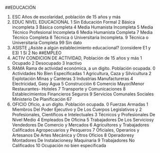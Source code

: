 ##EDUCACIÓN
1. ESC Años de escolaridad, población de 15 años y más
2. EDUC NIVEL EDUCACIONAL
1 Sin Educación Formal
2 Básica incompleta
3 Básica completa
4 Media Humanista Incompleta
5 Media Técnico Profesional Incompleta
6 Media Humanista Completa
7 Media Técnico Completa
8 Técnica ó Universitaria Incompleta.
9 Técnica o Universitaria Completa
99 Sin dato
3. ASISTE ¿Asiste a algún establecimiento educacional? (considere E1 y E3)
1 Sí
2 No
##EMPLEO
1. ACTIV CONDICION DE ACTIVIDAD, Población de 15 años y más
1 Ocupado
2 Desocupado
3 Inactivo
2. RAMA Rama de actividad económica, a un digito. Población ocupada.
0 Actividades No Bien Especificadas
1 Agricultura, Caza y Silvicultura
2 Explotación Minas y Canteras
3 Industrias Manufactureras
4 Electricidad, Gasy Agua
5 Construcción
6 Comercio Mayor/Menor Restaurantes- Hoteles
7 Transporte y Comunicaciones
8 Establecimientos Financieros Seguros
9 Servicios Comunales Sociales
Ministerio De Planificación 67
3. OFICIO Oficio, a un dígito. Población ocupada.
0 Fuerzas Armadas
1 Miembros Del Poder Ejecutivo y De Los Cuerpos Legislativos y
2 Profesionales, Científicos e Intelectuales
3 Técnicos y Profesionales De Nivel Medio
4 Empleados De Oficina
5 Trabajadores De Los Serviciosy Vendedores De Comercio y Mercados
6 Agricultores y Trabajadores Calificados Agropecuarios y Pesqueros
7 Oficiales, Operarios y Artesanos De Artes Mecánica y Otros Oficios
8 Operadoresy Montadores De Instalacionesy Maquinaria
9 Trabajadores No Calificados
10 Ocupación no bien especificada
